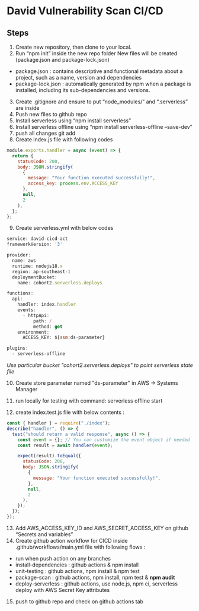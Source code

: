 # David Vulnerability Scan CI/CD

## Steps
1. Create new repository, then clone to your local. 
2. Run “npm init” inside the new repo folder
New files will be created (package.json and package-lock.json)
- package.json : contains descriptive and functional metadata about a project, such as a name, version and dependencies
- package-lock.json : automatically generated by npm when a package is installed, including its sub-dependencies and versions.
3. Create .gitignore and ensure to put “node_modules/” and “.serverless” are inside
4. Push new files to github repo
5. Install serverless using “npm install serverless”
6. Install serverless offline using “npm install serverless-offline –save-dev”
7. push all changes git add 
8. Create index.js file with following codes
  ```js
  module.exports.handler = async (event) => {
    return {
      statusCode: 200,
      body: JSON.stringify(
        {
          message: "Your function executed successfully!",
          access_key: process.env.ACCESS_KEY
        },
        null,
        2
      ),
    };
  };
  ```
9. Create serverless.yml with below codes
```js
service: david-cicd-act
frameworkVersion: '3'

provider:
  name: aws
  runtime: nodejs18.x
  region: ap-southeast-1
  deploymentBucket:
    name: cohort2.serverless.deploys

functions:
  api:
    handler: index.handler
    events:
      - httpApi:
          path: /
          method: get
    environment:
      ACCESS_KEY: ${ssm:ds-parameter}

plugins:
  - serverless-offline
```
_Use particular bucket "cohort2.serverless.deploys" to point serverless state file_

10. Create store parameter named "ds-parameter" in AWS -> Systems Manager 
11. run locally for testing with command: serverless offline start

12. create index.test.js file with below contents :
```js
const { handler } = require("./index");
describe("handler", () => {
  test("should return a valid response", async () => {
    const event = {}; // You can customize the event object if needed
    const result = await handler(event);

    expect(result).toEqual({
      statusCode: 200,
      body: JSON.stringify(
        {
          message: "Your function executed successfully!",
        },
        null,
        2
      ),
    });
  });
});
```

13. Add AWS_ACCESS_KEY_ID and AWS_SECRET_ACCESS_KEY on github “Secrets and variables”
14. Create github action workflow for CICD inside .github/workflows/main.yml file with following flows :
- run when push action on any branches
- install-dependencies : github actions & npm install
- unit-testing : github actions, npm install & npm test
- package-scan : github actions, npm install, npm test & **npm audit**
- deploy-serverless : github actions, use node.js, npm ci, serverless deploy with AWS Secret Key attributes
15. push to github repo and check on github actions tab

